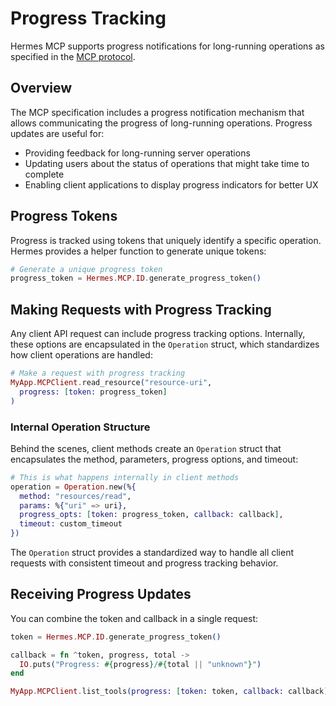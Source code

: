 # Progress Tracking

Hermes MCP supports progress notifications for long-running operations as specified in the [MCP protocol](https://spec.modelcontextprotocol.io/specification/2024-11-05/basic/utilities/progress/).

## Overview

The MCP specification includes a progress notification mechanism that allows communicating the progress of long-running operations. Progress updates are useful for:

- Providing feedback for long-running server operations
- Updating users about the status of operations that might take time to complete
- Enabling client applications to display progress indicators for better UX

## Progress Tokens

Progress is tracked using tokens that uniquely identify a specific operation. Hermes provides a helper function to generate unique tokens:

```elixir
# Generate a unique progress token
progress_token = Hermes.MCP.ID.generate_progress_token()
```

## Making Requests with Progress Tracking

Any client API request can include progress tracking options. Internally, these options are encapsulated in the `Operation` struct, which standardizes how client operations are handled:

```elixir
# Make a request with progress tracking
MyApp.MCPClient.read_resource("resource-uri",
  progress: [token: progress_token]
)
```

### Internal Operation Structure

Behind the scenes, client methods create an `Operation` struct that encapsulates the method, parameters, progress options, and timeout:

```elixir
# This is what happens internally in client methods
operation = Operation.new(%{
  method: "resources/read",
  params: %{"uri" => uri},
  progress_opts: [token: progress_token, callback: callback],
  timeout: custom_timeout
})
```

The `Operation` struct provides a standardized way to handle all client requests with consistent timeout and progress tracking behavior.

## Receiving Progress Updates

You can combine the token and callback in a single request:

```elixir
token = Hermes.MCP.ID.generate_progress_token()

callback = fn ^token, progress, total ->
  IO.puts("Progress: #{progress}/#{total || "unknown"}")
end

MyApp.MCPClient.list_tools(progress: [token: token, callback: callback])
```
